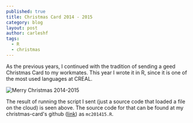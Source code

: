 ```yaml
---
published: true
title: Christmas Card 2014 - 2015
category: blog
layout: post
author: carleshf
tags:
  - R
  - christmas
---
```


As the previous years, I continued with the tradition of sending a geed Christmas Card to my workmates. This year I wrote it in R, since it is one of the most used languages at CREAL.

![Merry Christmas 2014-2015]({{baseurl}}/assets/mc201415.png)

The result of running the script I sent (just a source code that loaded a file on the cloud) is seen above. The source code for that can be found at my christmas-card's github ([link](https://github.com/carleshf/christmasCards)) as ``mc201415.R``.